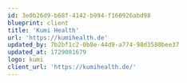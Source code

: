```yaml
---
id: 3e0b26d9-b68f-4142-b994-f160926abd98
blueprint: client
title: 'Kumi Health'
url: 'https://kumihealth.de'
updated_by: 7b2bf1c2-0b8e-44d9-a774-98d3580bee37
updated_at: 1729081679
logo: kumi
client_url: 'https://kumihealth.de/'
---
```

